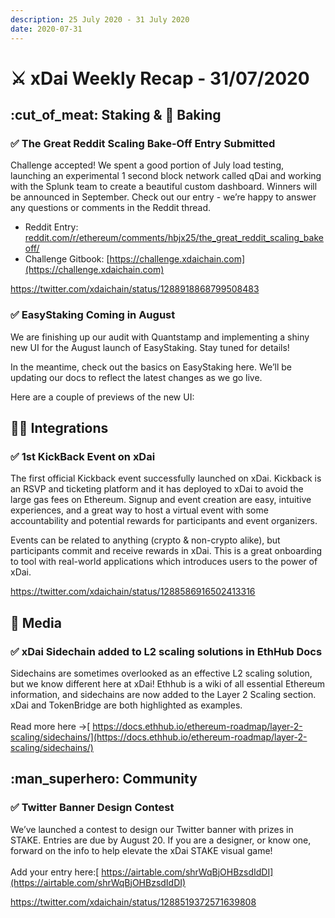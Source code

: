 ```yaml
---
description: 25 July 2020 - 31 July 2020
date: 2020-07-31
---
```


# ⚔️ xDai Weekly Recap - 31/07/2020

## :cut\_of\_meat: Staking & :cake: Baking

### ✅ The Great Reddit Scaling Bake-Off Entry Submitted

Challenge accepted! We spent a good portion of July load testing, launching an experimental 1 second block network called qDai and working with the Splunk team to create a beautiful custom dashboard. Winners will be announced in September. Check out our entry - we’re happy to answer any questions or comments in the Reddit thread.

* Reddit Entry:[ reddit.com/r/ethereum/comments/hbjx25/the\_great\_reddit\_scaling\_bakeoff/](https://www.reddit.com/r/ethereum/comments/hbjx25/the\_great\_reddit\_scaling\_bakeoff/)
* Challenge Gitbook: [https://challenge.xdaichain.com](https://challenge.xdaichain.com)

https://twitter.com/xdaichain/status/1288918868799508483

### ✅ EasyStaking Coming in August

We are finishing up our audit with Quantstamp and implementing a shiny new UI for the August launch of EasyStaking. Stay tuned for details!

In the meantime, check out the basics on EasyStaking here.  We’ll be updating our docs to reflect the latest changes as we go live.

Here are a couple of previews of the new UI:

## 👷‍♀️ Integrations

### ✅ 1st KickBack Event on xDai

The first official Kickback event successfully launched on xDai. Kickback is an RSVP and ticketing platform and it has deployed to xDai to avoid the large gas fees on Ethereum. Signup and event creation are easy, intuitive experiences, and a great way to host a virtual event with some accountability and potential rewards for participants and event organizers.

Events can be related to anything (crypto & non-crypto alike), but participants commit and receive rewards in xDai. This is a great onboarding to tool with real-world applications which introduces users to the power of xDai.

https://twitter.com/xdaichain/status/1288586916502413316

## :newspaper: Media

### ✅ xDai Sidechain added to L2 scaling solutions in EthHub Docs

Sidechains are sometimes overlooked as an effective L2 scaling solution, but we know different here at xDai! Ethhub is a wiki of all essential Ethereum information, and sidechains are now added to the Layer 2 Scaling section. xDai and TokenBridge are both highlighted as examples. \
\
Read more here ->[ https://docs.ethhub.io/ethereum-roadmap/layer-2-scaling/sidechains/](https://docs.ethhub.io/ethereum-roadmap/layer-2-scaling/sidechains/)

## :man\_superhero: Community

### ✅ Twitter Banner Design Contest

We’ve launched a contest to design our Twitter banner with prizes in STAKE. Entries are due by August 20. If you are a designer, or know one, forward on the info to help elevate the xDai STAKE visual game! \
\
Add your entry here:[ https://airtable.com/shrWqBjOHBzsdIdDI](https://airtable.com/shrWqBjOHBzsdIdDI)

https://twitter.com/xdaichain/status/1288519372571639808
